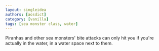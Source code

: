 ```yaml
---
layout: singleidea
authors: [aosdict]
category: [vanilla]
tags: [sea monster class, water]
---
```

Piranhas and other sea monsters' bite attacks can only hit you if you're actually in the water, in a water space next to them.
